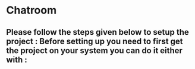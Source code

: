 # Chatroom

Please follow the steps given below to setup the project :
Before setting up you need to first get the project on your system you can do it either with :
   -
